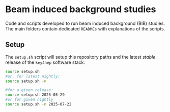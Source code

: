 # Beam induced background studies

Code and scripts developed to run beam induced background (BIB) studies.
The main folders contain dedicated `READMEs` with explanations of the scripts.

## Setup

The `setup.sh` script will setup this repository paths and 
the latest *stable* release of the `key4hep` software stack:
```sh
source setup.sh
#or, for latest nightly:
source setup.sh -n

#for a given release:
source setup.sh 2025-05-29
#or for given nightly
source setup.sh -n 2025-07-22
```
